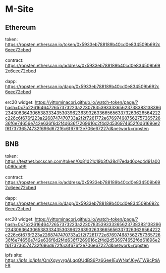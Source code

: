 # M-Site

## Ethereum
token: https://ropsten.etherscan.io/token/0x5933eb788189b40cd0e834509b692c6eec72cbed 
</br>
</br>
contract: https://ropsten.etherscan.io/address/0x5933eb788189b40cd0e834509b692c6eec72cbed
</br>
</br>
dapp: https://ropsten.etherscan.io/dapp/0x5933eb788189b40cd0e834509b692c6eec72cbed
</br>
</br>
erc20 widget: https://vittominacori.github.io/watch-token/page/?hash=0x7b2261646472657373223a22307835393333656237383831383962343063643065383334353039623639326336656563373263626564222c226c6f676f223a2268747470733a2f2f7261772e67697468756275736572636f6e74656e742e636f6d2f4d636f7269616c2f4d2d536974652f6d61696e2f6173736574732f696d672f6c6f676f2e706e67227d&network=ropsten

## BNB
token: https://testnet.bscscan.com/token/0x81d21c19b3fa38d17edad6cec4d91a00b060cb99
</br>
</br>
contract: https://ropsten.etherscan.io/address/0x5933eb788189b40cd0e834509b692c6eec72cbed
</br>
</br>
dapp: https://ropsten.etherscan.io/dapp/0x5933eb788189b40cd0e834509b692c6eec72cbed
</br>
</br>
erc20 widget: https://vittominacori.github.io/watch-token/page/?hash=0x7b2261646472657373223a22307835393333656237383831383962343063643065383334353039623639326336656563373263626564222c226c6f676f223a2268747470733a2f2f7261772e67697468756275736572636f6e74656e742e636f6d2f4d636f7269616c2f4d2d536974652f6d61696e2f6173736574732f696d672f6c6f676f2e706e67227d&network=ropsten

ipfs site: https://ipfs.io/ipfs/QmXgyvyrgALqqQUdBS6Pz6Gee1EuWNafJ6yATW9cPtiAF8
